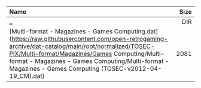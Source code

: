 |Name|Size|
|:---|---:|
|[..](../index.html)|DIR|
|[Multi-format - Magazines - Games Computing.dat](https://raw.githubusercontent.com/open-retrogaming-archive/dat-catalog/main/root/normalized/TOSEC-PIX/Multi-format/Magazines/Games Computing/Multi-format - Magazines - Games Computing/Multi-format - Magazines - Games Computing (TOSEC-v2012-04-19_CM).dat)|2081|
